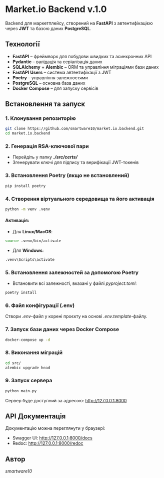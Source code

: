 # Market.io Backend v.1.0

Backend для маркетплейсу, створений на **FastAPI** з автентифікацією через **JWT** та базою даних **PostgreSQL**.

## Технології

- **FastAPI** – фреймворк для побудови швидких та асинхронних API
- **Pydantic** – валідація та серіалізація даних
- **SQLAlchemy** + **Alembic** – ORM та управління міграціями бази даних
- **FastAPI Users** – система автентифікації з JWT
- **Poetry** – управління залежностями
- **PostgreSQL** – основна база даних
- **Docker Compose** – для запуску сервісів

## Встановлення та запуск

### 1. Клонування репозиторію
```bash
git clone https://github.com/smartware10/market.io.backend.git
cd market.io.backend
```

### 2. Генерація RSA-ключової пари
- Перейдіть у папку ***./src/certs/***
- Згенерувати ключі для підпису та верифікації JWT-токенів

### 3. Встановлення Poetry (якщо не встановлений)
```bash
pip install poetry
```

### 4. Створення віртуального середовища та його активація
```bash
python -m venv .venv
```

####  Активація:
- Для **Linux/MacOS**:
```bash
source .venv/bin/activate
```

- Для **Windows**:
```bash
.venv\Scripts\activate
```

### 5. Встановлення залежностей за допомогою Poetry
- Встановити всі залежності, вказані у файлі *pyproject.toml*:
```bash
poetry install
```

### 6. Файл конфігурації (.env)
Створи *.env*-файл у корені проєкту на основі *.env.template*-файлу.

### 7. Запуск бази даних через Docker Compose
```bash
docker-compose up -d
```

### 8. Виконання міграцій
```bash
cd src/
alembic upgrade head
```

### 9. Запуск сервера
```bash
python main.py
```

Сервер буде доступний за адресою:
http://127.0.0.1:8000


## API Документація
Документацію можна переглянути у браузері:

- Swagger UI: http://127.0.0.1:8000/docs
- Redoc: http://127.0.0.1:8000/redoc

## Автор
*smartware10*
